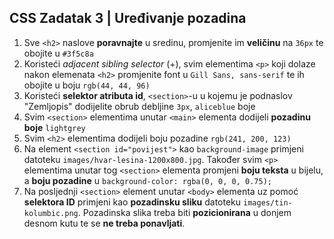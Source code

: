 ## CSS Zadatak 3 | Uređivanje pozadina

1. Sve `<h2>` naslove **poravnajte** u sredinu, promjenite im **veličinu** na `36px` te obojite u `#3f5c8a`
2. Koristeći _adjacent sibling selector_ (+), svim elementima `<p>` koji dolaze nakon elemenata `<h2>` promjenite font u `Gill Sans, sans-serif` te ih obojite u boju `rgb(44, 44, 96)`
3. Koristeći **selektor atributa id**, `<section>`-u u kojemu je podnaslov "Zemljopis" dodijelite obrub debljine `3px`, `aliceblue` boje
4. Svim `<section>` elementima unutar `<main>` elementa dodijeli **pozadinu boje** `lightgrey`
5. Svim `<h2>` elementima dodijeli boju pozadine `rgb(241, 200, 123)`
6. Na element `<section id="povijest">` kao `background-image` primjeni datoteku `images/hvar-lesina-1200x800.jpg`. Također svim `<p>` elementima unutar tog `<section>` elementa promjeni **boju teksta** u bijelu, a **boju pozadine** u `background-color: rgba(0, 0, 0, 0.75);`
7. Na posljednji `<section>` element unutar `<body>` elementa uz pomoć **selektora ID** primjeni kao **pozadinsku sliku** datoteku `images/tin-kolumbic.png`. Pozadinska slika treba biti **pozicionirana** u donjem desnom kutu te se **ne treba ponavljati**.
